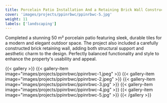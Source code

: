 ```yaml
---
title: Porcelain Patio Installation And a Retaining Brick Wall Construction
cover: 'images/projects/ppinrbwc/ppinrbwc-5.jpg'
weight: 11
labels: ['landscaping']
---
```


Completed a stunning 50 m² porcelain patio featuring sleek, durable tiles for a modern and elegant outdoor space. The project also included a carefully constructed brick retaining wall, adding both structural support and aesthetic charm to the design. Perfectly balanced functionality and style to enhance the property's usability and appeal.

{{< gallery >}}
{{< gallery-item image="images/projects/ppinrbwc/ppinrbwc-1.jpeg" >}}
{{< gallery-item image="images/projects/ppinrbwc/ppinrbwc-2.jpeg" >}}
{{< gallery-item image="images/projects/ppinrbwc/ppinrbwc-3.jpg" >}}
{{< gallery-item image="images/projects/ppinrbwc/ppinrbwc-4.jpg" >}}
{{< gallery-item image="images/projects/ppinrbwc/ppinrbwc-5.jpg" >}}
{{< /gallery >}}
